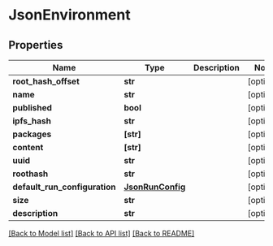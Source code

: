 # JsonEnvironment


## Properties
Name | Type | Description | Notes
------------ | ------------- | ------------- | -------------
**root_hash_offset** | **str** |  | [optional] 
**name** | **str** |  | [optional] 
**published** | **bool** |  | [optional] 
**ipfs_hash** | **str** |  | [optional] 
**packages** | **[str]** |  | [optional] 
**content** | **[str]** |  | [optional] 
**uuid** | **str** |  | [optional] 
**roothash** | **str** |  | [optional] 
**default_run_configuration** | [**JsonRunConfig**](JsonRunConfig.md) |  | [optional] 
**size** | **str** |  | [optional] 
**description** | **str** |  | [optional] 

[[Back to Model list]](../README.md#documentation-for-models) [[Back to API list]](../README.md#documentation-for-api-endpoints) [[Back to README]](../README.md)


